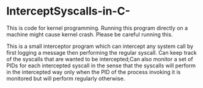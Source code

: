 # InterceptSyscalls-in-C-

This is code for kernel programming. Running this program directly on a machine might cause kernel crash. Please be careful running this.

This is a small interceptor program which can intercept any system call by first logging a message then performing the regular syscall. Can keep track of the syscalls that are wanted to be intercepted;Can also monitor a set of PIDs for each intercepted syscall in the sense that the syscalls will perform in the intercepted way only when the PID of the process invoking it is monitored but will perform regularly otherwise.
